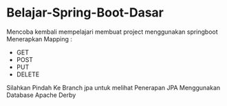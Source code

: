 # Belajar-Spring-Boot-Dasar
Mencoba kembali mempelajari membuat project menggunakan springboot
Menerapkan Mapping :
- GET
- POST
- PUT
- DELETE

Silahkan Pindah Ke Branch jpa untuk melihat Penerapan JPA Menggunakan Database Apache Derby